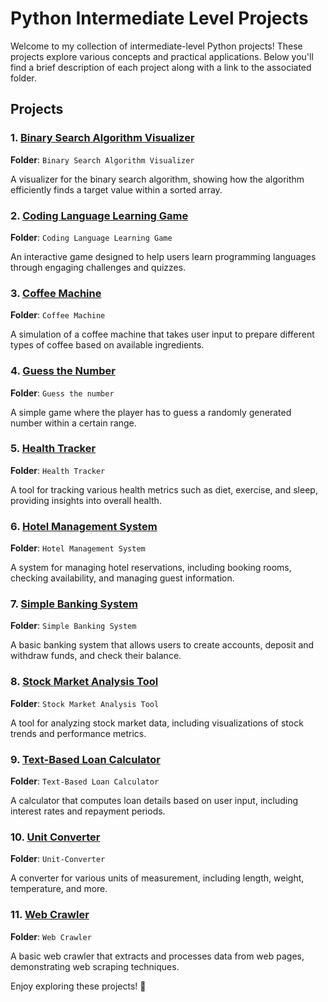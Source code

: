 # Python Intermediate Level Projects

Welcome to my collection of intermediate-level Python projects! These projects explore various concepts and practical applications. Below you'll find a brief description of each project along with a link to the associated folder.

## Projects

### 1. [Binary Search Algorithm Visualizer](./Binary%20Search%20Algorithm%20Visualizer)
**Folder**: `Binary Search Algorithm Visualizer`

A visualizer for the binary search algorithm, showing how the algorithm efficiently finds a target value within a sorted array.

### 2. [Coding Language Learning Game](./Coding%20Language%20Learning%20Game)
**Folder**: `Coding Language Learning Game`

An interactive game designed to help users learn programming languages through engaging challenges and quizzes.

### 3. [Coffee Machine](./Coffee%20Machine)
**Folder**: `Coffee Machine`

A simulation of a coffee machine that takes user input to prepare different types of coffee based on available ingredients.

### 4. [Guess the Number](./Guess%20the%20number)
**Folder**: `Guess the number`

A simple game where the player has to guess a randomly generated number within a certain range.

### 5. [Health Tracker](./Health%20Tracker)
**Folder**: `Health Tracker`

A tool for tracking various health metrics such as diet, exercise, and sleep, providing insights into overall health.

### 6. [Hotel Management System](./Hotel%20Management%20System)
**Folder**: `Hotel Management System`

A system for managing hotel reservations, including booking rooms, checking availability, and managing guest information.

### 7. [Simple Banking System](./Simple%20Banking%20System)
**Folder**: `Simple Banking System`

A basic banking system that allows users to create accounts, deposit and withdraw funds, and check their balance.

### 8. [Stock Market Analysis Tool](./Stock%20Market%20Analysis%20Tool)
**Folder**: `Stock Market Analysis Tool`

A tool for analyzing stock market data, including visualizations of stock trends and performance metrics.

### 9. [Text-Based Loan Calculator](./Text-Based%20Loan%20Calculator)
**Folder**: `Text-Based Loan Calculator`

A calculator that computes loan details based on user input, including interest rates and repayment periods.

### 10. [Unit Converter](./Unit-Converter)
**Folder**: `Unit-Converter`

A converter for various units of measurement, including length, weight, temperature, and more.

### 11. [Web Crawler](./Web%20Crawler)
**Folder**: `Web Crawler`

A basic web crawler that extracts and processes data from web pages, demonstrating web scraping techniques.

Enjoy exploring these projects! 🚀

